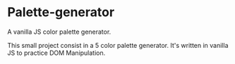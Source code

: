 # Palette-generator
A vanilla JS color palette generator.

This small project consist in a 5 color palette generator. It's written in vanilla JS to practice DOM Manipulation.

